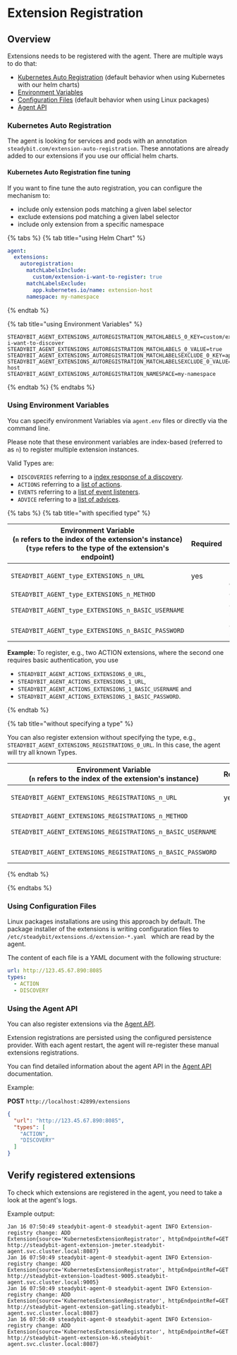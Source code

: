 # Extension Registration

## Overview

Extensions needs to be registered with the agent. There are multiple ways to do that:

- [Kubernetes Auto Registration](#kubernetes-auto-registration) (default behavior when using Kubernetes with our helm charts)
- [Environment Variables](#using-environment-variables)
- [Configuration Files](#using-configuration-files) (default behavior when using Linux packages)
- [Agent API](#using-the-agent-api)

### Kubernetes Auto Registration

The agent is looking for services and pods with an annotation `steadybit.com/extension-auto-registration`. These annotations are already added to our
extensions if you use our official helm charts.

#### Kubernetes Auto Registration fine tuning

If you want to fine tune the auto registration, you can configure the mechanism to:

- include only extension pods matching a given label selector
- exclude extensions pod matching a given label selector
- include only extension from a specific namespace

{% tabs %}
{% tab title="using Helm Chart" %}

```yaml
agent:
  extensions:
    autoregistration:
      matchLabelsInclude:
        custom/extension-i-want-to-register: true
      matchLabelsExclude:
        app.kubernetes.io/name: extension-host
      namespace: my-namespace
```

{% endtab %}

{% tab title="using Environment Variables" %}
```
STEADYBIT_AGENT_EXTENSIONS_AUTOREGISTRATION_MATCHLABELS_0_KEY=custom/extension-i-want-to-discover
STEADYBIT_AGENT_EXTENSIONS_AUTOREGISTRATION_MATCHLABELS_0_VALUE=true
STEADYBIT_AGENT_EXTENSIONS_AUTOREGISTRATION_MATCHLABELSEXCLUDE_0_KEY=app.kubernetes.io/name
STEADYBIT_AGENT_EXTENSIONS_AUTOREGISTRATION_MATCHLABELSEXCLUDE_0_VALUE=extension-host
STEADYBIT_AGENT_EXTENSIONS_AUTOREGISTRATION_NAMESPACE=my-namespace
```
{% endtab %}
{% endtabs %}


### Using Environment Variables

You can specify environment Variables via `agent.env` files or directly via the command line.

Please note that these environment variables are index-based (referred to as `n`) to register multiple extension instances.

Valid Types are:

- `DISCOVERIES` referring to a [index response of a discovery](https://github.com/steadybit/discovery-kit/blob/main/docs/discovery-api.md#index-response).
- `ACTIONS` referring to a [list of actions](https://github.com/steadybit/action-kit/blob/main/docs/action-api.md#action-list).
- `EVENTS` referring to a [list of event listeners](https://github.com/steadybit/event-kit/blob/main/docs/event-api.md#event-listeners-list).
- `ADVICE` referring to a [list of advices](https://github.com/steadybit/advice-kit/blob/main/docs/advice-api.md#index-response).

{% tabs %}
{% tab title="with specified type" %}

| Environment Variable<br/>(`n` refers to the index of the extension's instance)<br/>(`type` refers to the type of the extension's endpoint) | Required | Description                                                                                                         |
|--------------------------------------------------------------------------------------------------------------------------------------------|----------|---------------------------------------------------------------------------------------------------------------------|
| `STEADYBIT_AGENT_type_EXTENSIONS_n_URL`                                                                                                    | yes      | Fully-qualified URL of the endpoint, e.g., `http://my-extension.steadybit-extension.svc.cluster.local:8080/actions` |
| `STEADYBIT_AGENT_type_EXTENSIONS_n_METHOD`                                                                                                 |          | Optional HTTP method to use. Default: `GET`                                                                         |
| `STEADYBIT_AGENT_type_EXTENSIONS_n_BASIC_USERNAME`                                                                                         |          | Optional basic authentication username to use within HTTP requests.                                                 |
| `STEADYBIT_AGENT_type_EXTENSIONS_n_BASIC_PASSWORD`                                                                                         |          | Optional basic authentication password to use within HTTP requests.                                                 |

**Example:**
To register, e.g., two ACTION extensions, where the second one requires basic authentication, you use

- `STEADYBIT_AGENT_ACTIONS_EXTENSIONS_0_URL`,
- `STEADYBIT_AGENT_ACTIONS_EXTENSIONS_1_URL`,
- `STEADYBIT_AGENT_ACTIONS_EXTENSIONS_1_BASIC_USERNAME` and
- `STEADYBIT_AGENT_ACTIONS_EXTENSIONS_1_BASIC_PASSWORD`.

{% endtab %}

{% tab title="without specifying a type" %}

You can also register extension without specifying the type, e.g., `STEADYBIT_AGENT_EXTENSIONS_REGISTRATIONS_0_URL`. In this case, the agent will try all known Types.

| Environment Variable<br/>(`n` refers to the index of the extension's instance) | Required | Description                                                                                                         |
|--------------------------------------------------------------------------------|----------|---------------------------------------------------------------------------------------------------------------------|
| `STEADYBIT_AGENT_EXTENSIONS_REGISTRATIONS_n_URL`                               | yes      | Fully-qualified URL of the endpoint, e.g., `http://my-extension.steadybit-extension.svc.cluster.local:8080/actions` |
| `STEADYBIT_AGENT_EXTENSIONS_REGISTRATIONS_n_METHOD`                            |          | Optional HTTP method to use. Default: `GET`                                                                         |
| `STEADYBIT_AGENT_EXTENSIONS_REGISTRATIONS_n_BASIC_USERNAME`                    |          | Optional basic authentication username to use within HTTP requests.                                                 |
| `STEADYBIT_AGENT_EXTENSIONS_REGISTRATIONS_n_BASIC_PASSWORD`                    |          | Optional basic authentication password to use within HTTP requests.                                                 |

{% endtab %}

{% endtabs %}


### Using Configuration Files

Linux packages installations are using this approach by default. The package installer of the extensions is writing configuration files to
`/etc/steadybit/extensions.d/extension-*.yaml ` which are read by the agent.

The content of each file is a YAML document with the following structure:

```yaml
url: http://123.45.67.890:8085
types:
  - ACTION
  - DISCOVERY
```

### Using the Agent API

You can also register extensions via the [Agent API](agent-api.md).

Extension registrations are persisted using the configured persistence provider. With each agent restart, the agent will re-register these manual extensions
registrations.

You can find detailed information about the agent API in the [Agent API](agent-api.md) documentation.

Example:

**POST** `http://localhost:42899/extensions`

```json
{
  "url": "http://123.45.67.890:8085",
  "types": [
    "ACTION",
    "DISCOVERY"
  ]
}
```

## Verify registered extensions

To check which extensions are registered in the agent, you need to take a look at the agent's logs.

Example output:

```
Jan 16 07:50:49 steadybit-agent-0 steadybit-agent INFO Extension-registry change: ADD Extension{source='KubernetesExtensionRegistrator', httpEndpointRef=GET http://steadybit-agent-extension-jmeter.steadybit-agent.svc.cluster.local:8087}
Jan 16 07:50:49 steadybit-agent-0 steadybit-agent INFO Extension-registry change: ADD Extension{source='KubernetesExtensionRegistrator', httpEndpointRef=GET http://steadybit-extension-loadtest-9005.steadybit-agent.svc.cluster.local:9005}
Jan 16 07:50:49 steadybit-agent-0 steadybit-agent INFO Extension-registry change: ADD Extension{source='KubernetesExtensionRegistrator', httpEndpointRef=GET http://steadybit-agent-extension-gatling.steadybit-agent.svc.cluster.local:8087}
Jan 16 07:50:49 steadybit-agent-0 steadybit-agent INFO Extension-registry change: ADD Extension{source='KubernetesExtensionRegistrator', httpEndpointRef=GET http://steadybit-agent-extension-k6.steadybit-agent.svc.cluster.local:8087}
```